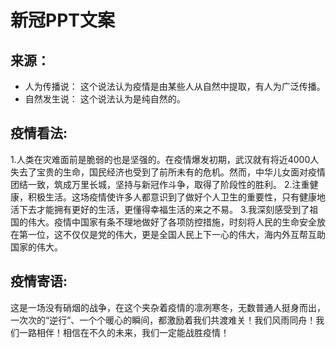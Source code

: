 # 新冠PPT文案
## 来源：
- 人为传播说：
这个说法认为疫情是由某些人从自然中提取，有人为广泛传播。
- 自然发生说：
这个说法认为是纯自然的。

## 疫情看法:
1.人类在灾难面前是脆弱的也是坚强的。在疫情爆发初期，武汉就有将近4000人失去了宝贵的生命，国民经济也受到了前所未有的危机。然而，中华儿女面对疫情团结一致，筑成万里长城，坚持与新冠作斗争，取得了阶段性的胜利。
2.注重健康，积极生活。这场疫情使许多人都意识到了做好个人卫生的重要性，只有健康地活下去才能拥有更好的生活，更懂得幸福生活的来之不易。
3.我深刻感受到了祖国的伟大。疫情中国家有条不理地做好了各项防控措施，时刻将人民的生命安全放在第一位，这不仅仅是党的伟大，更是全国人民上下一心的伟大，海内外互帮互助国家的伟大。

## 疫情寄语:
这是一场没有硝烟的战争，在这个夹杂着疫情的凛冽寒冬，无数普通人挺身而出，一次次的“逆行”、一个个暖心的瞬间，都激励着我们共渡难关！我们风雨同舟！我们一路相伴！相信在不久的未来，我们一定能战胜疫情！